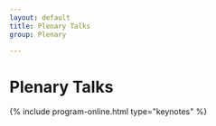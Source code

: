 ```yaml
---
layout: default
title: Plenary Talks
group: Plenary

---
```


# Plenary Talks


{% include program-online.html type="keynotes" %}